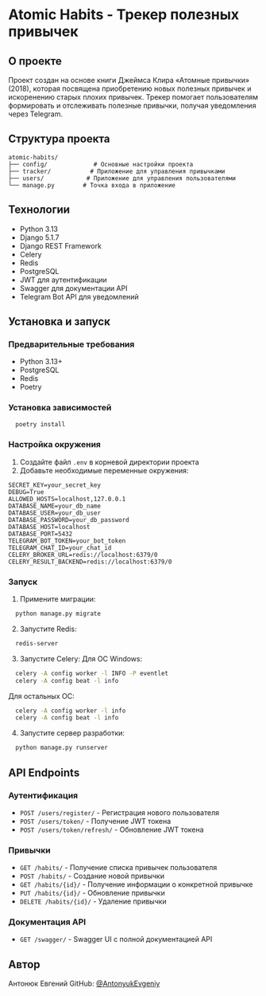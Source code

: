 # Atomic Habits - Трекер полезных привычек
## О проекте
Проект создан на основе книги Джеймса Клира «Атомные привычки» (2018), которая посвящена приобретению новых полезных привычек и искоренению старых плохих привычек. Трекер помогает пользователям формировать и отслеживать полезные привычки, получая уведомления через Telegram.
## Структура проекта
```
atomic-habits/
├── config/             # Основные настройки проекта
├── tracker/           # Приложение для управления привычками
├── users/            # Приложение для управления пользователями
└── manage.py        # Точка входа в приложение
```

## Технологии
- Python 3.13
- Django 5.1.7
- Django REST Framework
- Celery
- Redis
- PostgreSQL
- JWT для аутентификации
- Swagger для документации API
- Telegram Bot API для уведомлений
## Установка и запуск
### Предварительные требования
- Python 3.13+
- PostgreSQL
- Redis
- Poetry
### Установка зависимостей
```bash
  poetry install
```
### Настройка окружения
1. Создайте файл `.env` в корневой директории проекта
2. Добавьте необходимые переменные окружения:
```
SECRET_KEY=your_secret_key
DEBUG=True
ALLOWED_HOSTS=localhost,127.0.0.1
DATABASE_NAME=your_db_name
DATABASE_USER=your_db_user
DATABASE_PASSWORD=your_db_password
DATABASE_HOST=localhost
DATABASE_PORT=5432
TELEGRAM_BOT_TOKEN=your_bot_token
TELEGRAM_CHAT_ID=your_chat_id
CELERY_BROKER_URL=redis://localhost:6379/0
CELERY_RESULT_BACKEND=redis://localhost:6379/0
```
### Запуск
1. Примените миграции:
```bash
  python manage.py migrate
```
2. Запустите Redis:
```bash
  redis-server
```
3. Запустите Celery:
Для ОС Windows:
```bash
  celery -A config worker -l INFO -P eventlet
  celery -A config beat -l info
```
Для остальных ОС:
```bash
  celery -A config worker -l info
  celery -A config beat -l info
```
4. Запустите сервер разработки:
```bash
  python manage.py runserver
```

## API Endpoints
### Аутентификация
- `POST /users/register/` - Регистрация нового пользователя
- `POST /users/token/` - Получение JWT токена
- `POST /users/token/refresh/` - Обновление JWT токена
### Привычки
- `GET /habits/` - Получение списка привычек пользователя
- `POST /habits/` - Создание новой привычки
- `GET /habits/{id}/` - Получение информации о конкретной привычке
- `PUT /habits/{id}/` - Обновление привычки
- `DELETE /habits/{id}/` - Удаление привычки
### Документация API
- `GET /swagger/` - Swagger UI с полной документацией API
## Автор
Антонюк Евгений
GitHub: [@AntonyukEvgeniy](https://github.com/AntonyukEvgeniy)